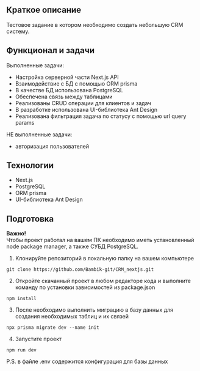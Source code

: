## Краткое описание 

Тестовое задание в котором необходимо создать небольшую CRM систему. <br>


## Функционал и задачи
Выполненные задачи:<br>
- Настройка серверной части Next.js API
- Взаимодействие с БД с помощью ORM prisma
- В качестве БД использована PostgreSQL
- Обеспечена связь между таблицами
- Реализованы CRUD операции для клиентов и задач
- В разработке использована UI-библиотека Ant Design
- Реализована фильтрация задача по статусу с помощью url query params <br>

НЕ выполненные задачи:
- авторизация пользователей

## Технологии
- Next.js
- PostgreSQL
- ORM prisma
- UI-библиотека Ant Design

## Подготовка
**Важно!**<br>
Чтобы проект работал на вашем ПК необходимо иметь установленный node package manager, а также СУБД PostgreSQL. <br>
1. Клонируйте репозиторий в локальную папку на вашем компьютере
```
git clone https://github.com/Bambik-git/CRM_nextjs.git
```
2. Откройте скачанный проект в любом редакторе кода и выполните команду по установки зависимостей из package.json
```
npm install
```
3. После необходимо выполнить миграцию в базу данных для создания необходимых таблиц и их связей
```
npx prisma migrate dev --name init
```
4. Запустите проект
```
npm run dev
```
P.S. в файле .env содержится конфигурация для базы данных
